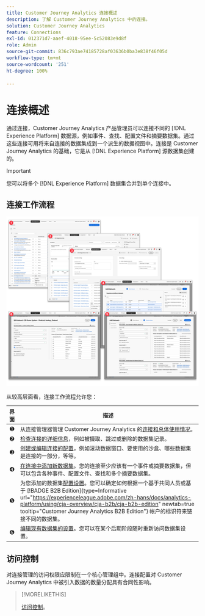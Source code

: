 ```yaml
---
title: Customer Journey Analytics 连接概述
description: 了解 Customer Journey Analytics 中的连接。
solution: Customer Journey Analytics
feature: Connections
exl-id: 012371d7-aaef-4018-95ee-5c52083e9d8f
role: Admin
source-git-commit: 836c793ae74185728af03636b0ba3e838f46f05d
workflow-type: tm+mt
source-wordcount: '251'
ht-degree: 100%

---
```


# 连接概述

通过连接，Customer Journey Analytics 产品管理员可以连接不同的 [!DNL  Experience Platform] 数据源，例如事件、查找、配置文件和摘要数据集。通过这些连接可用将来自连接的数据集成到一个派生的数据视图中。连接是 Customer Journey Analytics 的基础，它是从 [!DNL Experience Platform] 源数据集创建的。

>[!IMPORTANT]
>
>您可以将多个 [!DNL Experience Platform] 数据集合并到单个连接中。


## 连接工作流程

![连接工作流程](assets/connection-workflow.png)

<!-- Outdated interface 

>[!BEGINSHADEBOX]

See ![VideoCheckedOut](/help/assets/icons/VideoCheckedOut.svg) [Configuring connections](https://video.tv.adobe.com/v/35111/?quality=12&learn=on){target="_blank"} for a demo video.

>[!ENDSHADEBOX]

-->

从较高层面看，连接工作流程允许您：

| 界面 | 描述 |
|:---:|---|
| ➊ | 从连接管理器管理 Customer Journey Analytics 的[连接和总体使用情况](manage-connections.md)。 |
| ➋ | [检查连接的详细信息](manage-connections.md#connection-details)，例如被摄取、跳过或删除的数据集记录。 |
| ➌ | [创建或编辑连接的配置](create-connection.md#create-or-edit-a-connection)，例如滚动数据窗口、要使用的沙盒、哪些数据集是连接的一部分，等等。 |
| ➍ | [在连接中添加新数据集](create-connection.md#add-datasets)。您的连接至少应该有一个事件或摘要数据集，但可以包含各种事件、配置文件、查找和多个摘要数据集。 |
| ➎ | 为您添加的数据集[配置设置](create-connection.md#dataset-settings)。您可以确定如何根据一个基于共同人员或基于 [!BADGE B2B Edition]{type=Informative url="https://experienceleague.adobe.com/zh-hans/docs/analytics-platform/using/cja-overview/cja-b2b/cja-b2b-edition" newtab=true tooltip="Customer Journey Analytics B2B Edition"} 帐户的标识符来链接不同的数据集。 |
| ➏ | [编辑现有数据集的设置](create-connection.md#edit-a-dataset)。您可以在某个后期阶段随时重新访问数据集设置。 |



## 访问控制

对连接管理的访问权限应限制在一个核心管理组中。连接配置对 Customer Journey Analytics 中被引入数据的数量分配具有合同性影响。

>[!MORELIKETHIS]
>
>[访问控制](/help/technotes/access-control.md)。

